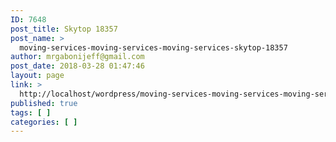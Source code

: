 ```yaml
---
ID: 7648
post_title: Skytop 18357
post_name: >
  moving-services-moving-services-moving-services-skytop-18357
author: mrgabonijeff@gmail.com
post_date: 2018-03-28 01:47:46
layout: page
link: >
  http://localhost/wordpress/moving-services-moving-services-moving-services-skytop-18357/
published: true
tags: [ ]
categories: [ ]
---
```

